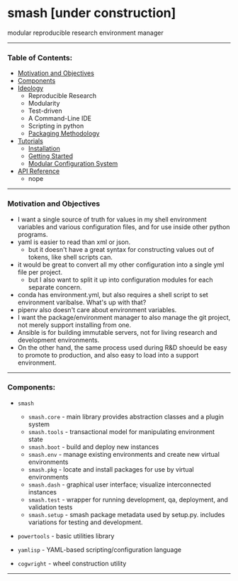 # smash [under construction]
modular reproducible research environment manager

--------------------------------------------------------------------------

### Table of Contents:

- [Motivation and Objectives](#motivation-and-objectives)
- [Components](#components)
- [Ideology](docs/manifesto.md)
    - Reproducible Research
    - Modularity
    - Test-driven
    - A Command-Line IDE
    - Scripting in python
    - [Packaging Methodology](docs/manifesto.md#packaging-methodology)
- [Tutorials](docs/howto.md)
    - [Installation](docs/howto.md#installation)
    - [Getting Started](docs/howto.md#getting-started)
    - [Modular Configuration System](docs/howto.md#modular-configuration-system)
- [API Reference](docs/api.md)
    - nope


--------------------------------------------------------------------------
### Motivation and Objectives
- I want a single source of truth for values in my shell environment variables and various configuration files, and for use inside other python programs.
- yaml is easier to read than xml or json. 
    - but it doesn't have a great syntax for constructing values out of tokens, like shell scripts can.
- it would be great to convert all my other configuration into a single yml file per project.
    - but I also want to split it up into configuration modules for each separate concern.  
- conda has environment.yml, but also requires a shell script to set environment varibalse. What's up with that?
- pipenv also doesn't care about environment variables.
- I want the package/environment manager to also manage the git project, not merely support installing from one.
- Ansible is for building immutable servers, not for living research and development environments.
- On the other hand, the same process used during R&D shoeuld be easy to promote to production, and also easy to load into a support environment.

---
### Components:

- `smash`
    - `smash.core`  - main library provides abstraction classes and a plugin system
    - `smash.tools` - transactional model for manipulating environment state
    - `smash.boot`  - build and deploy new instances
    - `smash.env`   - manage existing environments and create new virtual environments
    - `smash.pkg`   - locate and install packages for use by virtual environments
    - `smash.dash`  - graphical user interface; visualize interconnected instances
    - `smash.test`  - wrapper for running development, qa, deployment, and validation tests
    - `smash.setup` - smash package metadata used by setup.py. includes variations for testing and development.


- `powertools`  - basic utilities library
- `yamlisp`     - YAML-based scripting/configuration language
- `cogwright`   - wheel construction utility







--------------------------------------------------------------------------
